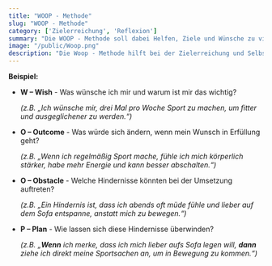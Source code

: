 ```yaml
---
title: "WOOP - Methode"
slug: "WOOP - Methode"
category: ['Zielerreichung', 'Reflexion']
summary: "Die WOOP - Methode soll dabei Helfen, Ziele und Wünsche zu visualisieren und durch einen konkreten Plan umsetzbar zu machen."
image: "/public/Woop.png"
description: "Die Woop - Methode hilft bei der Zielerreichung und Selbstmotivation. Sie soll dabei unterstützen, Ziele und Wünsche zu visualisieren und durch eine konkreten Plan umsetzbar zu machen, dabei werden auch die Hindernisse auf dem Weg zum Ziel betrachtet. WOOP steht dabei für Wish | Outcome | Obstacle | Plan"
---
```


**Beispiel:**

- **W – Wish** - Was wünsche ich mir und warum ist mir das wichtig? 

    *(z.B. „Ich wünsche mir, drei Mal pro Woche Sport zu machen, um fitter und ausgeglichener zu werden.“)*

- **O – Outcome** - Was würde sich ändern, wenn mein Wunsch in Erfüllung geht?

    *(z.B. „Wenn ich regelmäßig Sport mache, fühle ich mich körperlich stärker, habe mehr Energie und kann besser abschalten.“)*

- **O – Obstacle** - Welche Hindernisse könnten bei der Umsetzung auftreten?

    *(z.B. „Ein Hindernis ist, dass ich abends oft müde fühle und lieber auf dem Sofa entspanne, anstatt mich zu bewegen.“)*

- **P – Plan** - Wie lassen sich diese Hindernisse überwinden?

    *(z.B. „**Wenn** ich merke, dass ich mich lieber aufs Sofa legen will, **dann** ziehe ich direkt meine Sportsachen an, um in Bewegung zu kommen.“)*